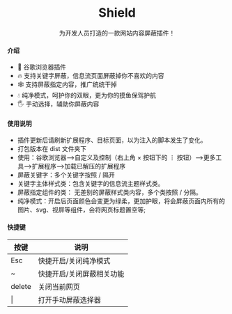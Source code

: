 <h1 align="center">Shield</h1>
<p align="center">为开发人员打造的一款网站内容屏蔽插件！</p>

#### 介绍

- 📡 谷歌浏览器插件
- 🔥 支持关键字屏蔽，信息流页面屏蔽掉你不喜欢的内容
- 🕸️ 支持屏蔽指定内容，推广统统干掉
- 💧 纯净模式，呵护你的双眼，更为你的摸鱼保驾护航
- 🖐️ 手动选择，辅助你屏蔽内容

#### 使用说明

- 插件更新后请刷新扩展程序、目标页面，以为注入的脚本发生了变化。
- 打包版本在 dist 文件夹下
- 使用：谷歌浏览器-->自定义及控制（右上角 × 按钮下的 ⋮ 按钮）-->更多工具-->扩展程序-->加载已解压的扩展程序
- 屏蔽关键字：多个关键字按照 / 隔开
- 关键字主体样式类：包含关键字的信息流主题样式类。
- 屏蔽指定组件的类： 无差别的屏蔽样式类内容，多个类按照 / 分隔。
- 纯净模式：开启后页面颜色会变更为绿柔，更加护眼，将会屏蔽页面内所有的图片、svg、视屏等组件，会将网页标题置空等;

#### 快捷键

| 按键   | 说明                      |
| ------ | ------------------------- |
| Esc    | 快捷开启/关闭纯净模式     |
| ~      | 快捷开启/关闭屏蔽相关功能 |
| delete | 关闭当前网页              |
| \|     | 打开手动屏蔽选择器        |
